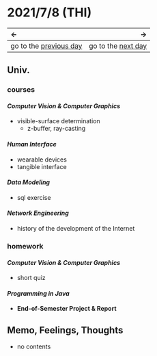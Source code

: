 # 2021/7/8 (THI)
|←|→|
|:---|---:|
go to the [previous day](./7th.md) | go to the [next day](./9th.md)

## Univ.
### courses
#### *Computer Vision & Computer Graphics*
- visible-surface determination
  - z-buffer, ray-casting

#### *Human Interface*
- wearable devices
- tangible interface

#### *Data Modeling*
- sql exercise

#### *Network Engineering*
- history of the development of the Internet

### homework
#### *Computer Vision & Computer Graphics*
- short quiz

#### *Programming in Java*
- **End-of-Semester Project & Report**

## Memo, Feelings, Thoughts
- no contents
